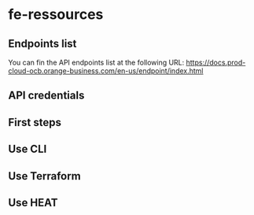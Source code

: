 # fe-ressources

## Endpoints list

You can fin the API endpoints list at the following URL:
https://docs.prod-cloud-ocb.orange-business.com/en-us/endpoint/index.html 

## API credentials

## First steps 

## Use CLI

## Use Terraform

## Use HEAT
